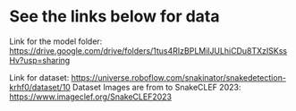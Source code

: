 # See the links below for data
Link for the model folder: https://drive.google.com/drive/folders/1tus4RIzBPLMilJULhiCDu8TXzISKssHv?usp=sharing

Link for dataset: https://universe.roboflow.com/snakinator/snakedetection-krhf0/dataset/10 
Dataset Images are from to SnakeCLEF 2023: https://www.imageclef.org/SnakeCLEF2023
